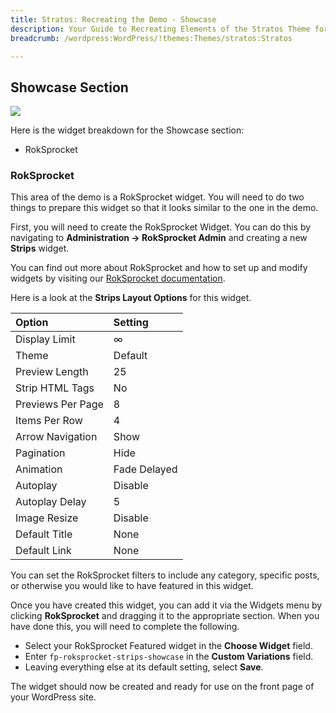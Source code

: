 ```yaml
---
title: Stratos: Recreating the Demo - Showcase
description: Your Guide to Recreating Elements of the Stratos Theme for WordPress
breadcrumb: /wordpress:WordPress/!themes:Themes/stratos:Stratos

---
```


Showcase Section
-----

![][demo]

Here is the widget breakdown for the Showcase section:

* RokSprocket

### RokSprocket

This area of the demo is a RokSprocket widget. You will need to do two things to prepare this widget so that it looks similar to the one in the demo.

First, you will need to create the RokSprocket Widget. You can do this by navigating to **Administration -> RokSprocket Admin** and creating a new **Strips** widget. 

You can find out more about RokSprocket and how to set up and modify widgets by visiting our [RokSprocket documentation](../../plugins/roksprocket/).

Here is a look at the **Strips Layout Options** for this widget.

| Option            | Setting      |  
| :---------------- | :----------- |  
| Display Limit     | ∞            |  
| Theme             | Default      |  
| Preview Length    | 25           |  
| Strip HTML Tags   | No           |  
| Previews Per Page | 8            |  
| Items Per Row     | 4            |  
| Arrow Navigation  | Show         |  
| Pagination        | Hide         |  
| Animation         | Fade Delayed |  
| Autoplay          | Disable      |  
| Autoplay Delay    | 5            |  
| Image Resize      | Disable      |  
| Default Title     | None         |  
| Default Link      | None         |  

You can set the RokSprocket filters to include any category, specific posts, or otherwise you would like to have featured in this widget.

Once you have created this widget, you can add it via the Widgets menu by clicking **RokSprocket** and dragging it to the appropriate section. When you have done this, you will need to complete the following.

* Select your RokSprocket Featured widget in the **Choose Widget** field.
* Enter `fp-roksprocket-strips-showcase` in the **Custom Variations** field.
* Leaving everything else at its default setting, select **Save**.

The widget should now be created and ready for use on the front page of your WordPress site.

[demo]: assets/demo_2.jpeg
[roksprocket]: ../../plugins/roksprocket/